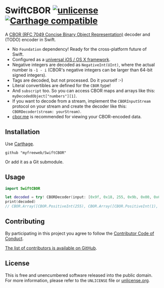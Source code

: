# SwiftCBOR [![unlicense](https://img.shields.io/badge/un-license-green.svg?style=flat)](http://unlicense.org) [![Carthage compatible](https://img.shields.io/badge/Carthage-compatible-4BC51D.svg?style=flat)](https://github.com/Carthage/Carthage)

A [CBOR (RFC 7049 Concise Binary Object Representation)](http://cbor.io) decoder and (TODO) encoder in Swift.

- No `Foundation` dependency! Ready for the cross-platform future of Swift.
- Configured as a [universal iOS / OS X framework](https://colemancda.github.io/programming/2015/02/11/universal-ios-osx-framework/).
- Negative integers are decoded as `NegativeInt(UInt)`, where the actual number is `-1 - i` (CBOR's negative integers can be larger than 64-bit signed integers).
- Tags are decoded, but not processed. Do it yourself :-)
- Literal convertibles are defined for the `CBOR` type!
- And `subscript` too. So you can access CBOR maps and arrays like this: `myDecodedObject["numbers"][1]`.
- If you want to decode from a stream, implement the `CBORInputStream` protocol on your stream and create the decoder like this: `CBORDecoder(stream: yourStream)`.
- [cbor.me](http://cbor.me) is recommended for viewing your CBOR-encoded data.

## Installation

Use [Carthage](https://github.com/Carthage/Carthage).

```
github "myfreeweb/SwiftCBOR"
```

Or add it as a Git submodule.

## Usage

```swift
import SwiftCBOR

let decoded = try! CBORDecoder(input: [0x9f, 0x18, 255, 0x9b, 0x00, 0x00, 0x00, 0x00, 0x00, 0x00, 0x00, 2, 0x18, 1, 0x79, 0x00, 3, 0x41, 0x42, 0x43, 0x79, 0x00, 3, 0x41, 0x42, 0x43, 0xff]).decodeItem()
print(decoded)
// CBOR.Array([CBOR.PositiveInt(255), CBOR.Array([CBOR.PositiveInt(1), CBOR.UTF8String("ABC")]), CBOR.UTF8String("ABC")])
```

## Contributing

By participating in this project you agree to follow the [Contributor Code of Conduct](http://contributor-covenant.org/version/1/2/0/).

[The list of contributors is available on GitHub](https://github.com/myfreeweb/SwiftCBOR/graphs/contributors).

## License

This is free and unencumbered software released into the public domain.  
For more information, please refer to the `UNLICENSE` file or [unlicense.org](http://unlicense.org).
